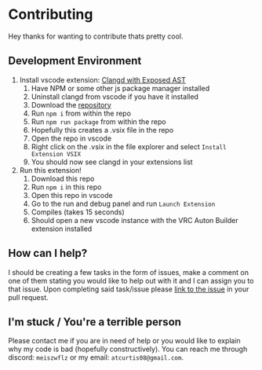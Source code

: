 # Contributing

Hey thanks for wanting to contribute thats pretty cool.

## Development Environment

1. Install vscode extension: [Clangd with Exposed AST](https://github.com/meisZWFLZ/vscode-clangd-expose-ast)
   1. Have NPM or some other js package manager installed
   2. Uninstall clangd from vscode if you have it installed
   3. Download the [repository](https://github.com/meisZWFLZ/vscode-clangd-expose-ast)
   4. Run `npm i` from within the repo
   5. Run `npm run package` from within the repo
   6. Hopefully this creates a .vsix file in the repo
   7. Open the repo in vscode
   8. Right click on the .vsix in the file explorer and select `Install Extension VSIX`
   9. You should now see clangd in your extensions list
2. Run this extension!
   1. Download this repo
   2. Run `npm i` in this repo
   3. Open this repo in vscode
   4. Go to the run and debug panel and run `Launch Extension`
   5. Compiles (takes 15 seconds)
   6. Should open a new vscode instance with the VRC Auton Builder extension installed

## How can I help?

I should be creating a few tasks in the form of issues, make a comment on one of them stating you would like to help out with it and I can assign you to that issue.
Upon completing said task/issue please [link to the issue](https://docs.github.com/en/issues/tracking-your-work-with-issues/linking-a-pull-request-to-an-issue) in your pull request.

## I'm stuck / You're a terrible person

Please contact me if you are in need of help or you would like to explain why my code is bad (hopefully constructively). You can reach me through discord: `meiszwflz` or my email: `atcurtis08@gmail.com`.
